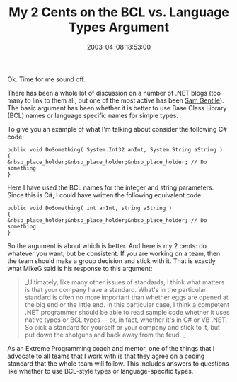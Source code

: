 ﻿---
layout: post
title: "My 2 Cents on the BCL vs. Language Types Argument"
comments: false
date: 2003-04-08 18:53:00
categories:
 - Technology
subtext-id: 7961197e-8f88-4b0f-b58a-341a58dc0f5c
alias: /blog/My-2-Cents-on-the-BCL-vs-Language-Types-Argument.aspx
---


Ok. Time for me sound off.

There has been a whole lot of discussion on a number of .NET blogs (too many to link to them all, but one of the most active has been [Sam Gentile](http://dotnetweblogs.com/sgentile/)). The basic argument has been whether it is better to use Base Class Library (BCL) names or language specific names for simple types.

To give you an example of what I'm talking about consider the following C# code:
    
    public void DoSomething( System.Int32 anInt, System.String aString )  
    {  
    &nbsp_place_holder;&nbsp_place_holder;&nbsp_place_holder; // Do something  
    }

Here I have used the BCL names for the integer and string parameters. Since this is C#, I could have written the following equivalent code:
    
    public void DoSomething( int anInt, string aString )  
    {  
    &nbsp_place_holder;&nbsp_place_holder;&nbsp_place_holder; // Do something  
    }

So the argument is about which is better. And here is my 2 cents: do whatever you want, but be consistent. If you are working on a team, then the team should make a group decision and stick with it. That is exactly what MikeG said is his response to this argument:

> _Ultimately, like many other issues of standards, I think what matters is that your company have a standard. What's in the particular standard is often no more important than whether eggs are opened at the big end or the little end. In this particular case, I think a competent .NET programmer should be able to read sample code whether it uses native types or BCL types -- or, in fact, whether it's in C# or VB .NET. So pick a standard for yourself or your company and stick to it, but put down the shotguns and back away from the feud. _

As an Extreme Programming coach and mentor, one of the things that I advocate to all teams that I work with is that they agree on a coding standard that the whole team will follow. This includes answers to questions like whether to use BCL-style types or language-specific types.
